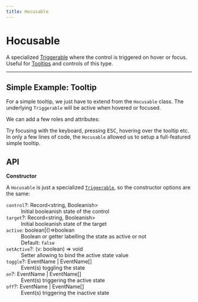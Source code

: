 ```yaml
---
title: Hocusable
---
```


<script lang="ts">
	import Demo from "$components/Demo.svelte";
</script>

# Hocusable

A specialized [Triggerable](/mixins/toggleable) where the control is triggered on hover or focus. Useful for [Tooltips](/components/tooltip) and controls of this type.

---

## Simple Example: Tooltip

For a simple tooltip, we just have to extend from the `Hocusable` class. The underlying `Triggerable` will be active when hovered or focused.

We can add a few roles and attributes:

<Demo file="./example.svelte" value="result" />

Try focusing with the keyboard, pressing <kbd>ESC</kbd>, hovering over the tooltip etc. In only a few lines of code, the `Hocusable` allowed us to setup a full-featured simple tooltip.

## API

**Constructor**

A `Hocusable` is just a specialized [`Triggerable`](/mixins/toggleable), so the constructor options are the same:

<dl>
  <dt><code>control</code>?: <span class="font-mono">Record&lt;string, Booleanish></span></dt>
  <dd>Initial booleanish state of the control</dd>

  <dt><code>target</code>?: <span class="font-mono">Record&lt;string, Booleanish></span></dt>
  <dd>Initial booleanish state of the target</dd>

  <dt><code>active</code>: <span class="font-mono">boolean|()=>boolean</span></dt>
  <dd>Boolean or getter labelling the state as active or not</dd>
  <dd><span class="italic">Default</span>: <code>false</code></dd>

  <dt><code>setActive</code>?: <span class="font-mono">(v: boolean) => void</span></dt>
  <dd>Setter allowing to bind the active state value</dd>

  <dt><code>toggle</code>?: <span class="font-mono">EventName | EventName[]</span></dt>
  <dd>Event(s) toggling the state</dd>

  <dt><code>on</code>?: <span class="font-mono">EventName | EventName[]</span></dt>
  <dd>Event(s) triggering the active state</dd>

  <dt><code>off</code>?: <span class="font-mono">EventName | EventName[]</span></dt>
  <dd>Event(s) triggering the inactive state</dd>
</dl>
